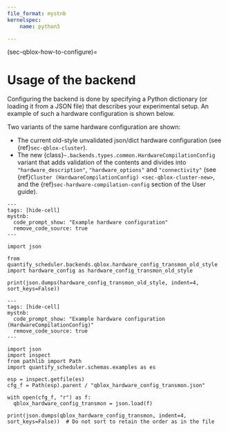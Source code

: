 ```yaml
---
file_format: mystnb
kernelspec:
    name: python3

---
```

(sec-qblox-how-to-configure)=

# Usage of the backend

Configuring the backend is done by specifying a Python dictionary (or loading it from a JSON file)
that describes your experimental setup. An example of such a hardware configuration is shown below.

Two variants of the same hardware configuration are shown: 
- The current old-style unvalidated json/dict hardware configuration (see {ref}`sec-qblox-cluster`).
- The new {class}`~.backends.types.common.HardwareCompilationConfig` variant that adds validation of the contents and divides into `"hardware_description"`, `"hardware_options"` and `"connectivity"` (see {ref}`Cluster (HardwareCompilationConfig) <sec-qblox-cluster-new>`,  and the {ref}`sec-hardware-compilation-config` section of the User guide). 

```{code-cell} ipython3
---
tags: [hide-cell]
mystnb:
  code_prompt_show: "Example hardware configuration"
  remove_code_source: true  
---

import json

from quantify_scheduler.backends.qblox.hardware_config_transmon_old_style import hardware_config as hardware_config_transmon_old_style

print(json.dumps(hardware_config_transmon_old_style, indent=4, sort_keys=False))
```


```{code-cell} ipython3
---
tags: [hide-cell]
mystnb:
  code_prompt_show: "Example hardware configuration (HardwareCompilationConfig)"
  remove_code_source: true  
---

import json
import inspect
from pathlib import Path
import quantify_scheduler.schemas.examples as es

esp = inspect.getfile(es)
cfg_f = Path(esp).parent / "qblox_hardware_config_transmon.json"

with open(cfg_f, "r") as f:
  qblox_hardware_config_transmon = json.load(f)

print(json.dumps(qblox_hardware_config_transmon, indent=4, sort_keys=False))  # Do not sort to retain the order as in the file
```
